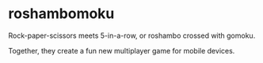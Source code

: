 # roshambomoku

Rock-paper-scissors meets 5-in-a-row, or roshambo crossed with gomoku.

Together, they create a fun new multiplayer game for mobile devices. 
